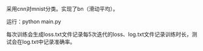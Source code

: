 采用cnn对mnist分类。实现了bn（滑动平均）。

运行：python main.py

每次训练会生成loss.txt文件记录每5次迭代的loss、log.txt文件记录训练时长，测试会在log.txt中记录准确率。

